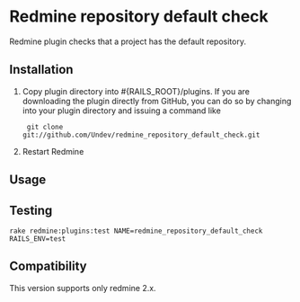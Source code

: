 # Redmine repository default check

Redmine plugin checks that a project has the default repository.

## Installation

1. Copy plugin directory into #{RAILS_ROOT}/plugins.
If you are downloading the plugin directly from GitHub,
you can do so by changing into your plugin directory and issuing a command like

        git clone git://github.com/Undev/redmine_repository_default_check.git

3. Restart Redmine

## Usage


## Testing

    rake redmine:plugins:test NAME=redmine_repository_default_check RAILS_ENV=test

## Compatibility

This version supports only redmine 2.x.
